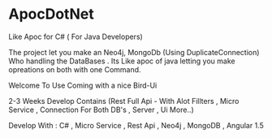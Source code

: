 # ApocDotNet
Like Apoc for C# ( For Java Developers)


The project let you make an Neo4j, MongoDb (Using DuplicateConnection) Who handling the DataBases . 
Its Like apoc of java letting you make opreations on both with one Command.

Welcome To Use Coming with a nice Bird-Ui

2-3 Weeks Develop 
Contains (Rest Full Api - With Alot Fillters , Micro Service , Connection For Both DB's , Server , Ui More..)


Develop With : C# , Micro Service , Rest Api , Neo4j , MongoDB , Angular 1.5
